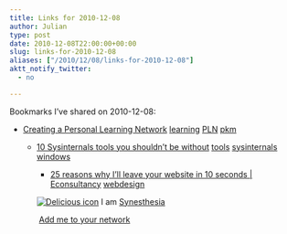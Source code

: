 ```yaml
---
title: Links for 2010-12-08
author: Julian
type: post
date: 2010-12-08T22:00:00+00:00
slug: links-for-2010-12-08 
aliases: ["/2010/12/08/links-for-2010-12-08"]
aktt_notify_twitter:
  - no

---
```

Bookmarks I&#8217;ve shared on 2010-12-08:

  * [Creating a Personal Learning Network][1] 
    [learning][2] [PLN][3] [pkm][4] </li> 
    
      * [10 Sysinternals tools you shouldn&#8217;t be without][5] 
        [tools][6] [sysinternals][7] [windows][8] </li> 
        
          * [25 reasons why I&#8217;ll leave your website in 10 seconds | Econsultancy][9] 
            [webdesign][10] </li> </ul> 
            
            <p class="deliciouslink">
              <a href="https://del.icio.us/synesthesia" title="See all my bookmarks on del.icio.us"><img src="https://www.synesthesia.co.uk/images/deliciousicon.jpg" alt="Delicious icon" /></a>&nbsp;I am <a href="https://del.icio.us/synesthesia" title="See all my bookmarks on del.icio.us">Synesthesia</a>
            </p>
            
            <p class="deliciouslink">
              <a href="https://del.icio.us/network?add=synesthesia" title="Add me to your del.icio.us network"><img src="https://www.synesthesia.co.uk/images/add.gif" alt="" /></a>&nbsp;<a href="https://del.icio.us/network?add=synesthesia" title="Add me to your del.icio.us network">Add me to your network</a>
            </p>

 [1]: https://www.slideshare.net/corinnew/creating-a-personal-learning-network-5016387
 [2]: https://delicious.com/synesthesia/learning
 [3]: https://delicious.com/synesthesia/PLN
 [4]: https://delicious.com/synesthesia/pkm
 [5]: https://blogs.techrepublic.com.com/10things/?p=2033
 [6]: https://delicious.com/synesthesia/tools
 [7]: https://delicious.com/synesthesia/sysinternals
 [8]: https://delicious.com/synesthesia/windows
 [9]: https://econsultancy.com/uk/blog/6924-25-reasons-why-i-ll-leave-your-website-in-10-seconds?utm_medium=email
 [10]: https://delicious.com/synesthesia/webdesign